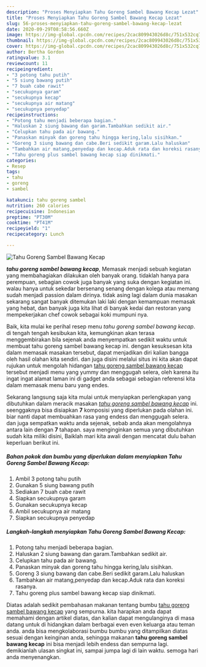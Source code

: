 ```yaml
---
description: "Proses Menyiapkan Tahu Goreng Sambel Bawang Kecap Lezat"
title: "Proses Menyiapkan Tahu Goreng Sambel Bawang Kecap Lezat"
slug: 56-proses-menyiapkan-tahu-goreng-sambel-bawang-kecap-lezat
date: 2020-09-29T08:58:56.660Z
image: https://img-global.cpcdn.com/recipes/2cac809943026d8c/751x532cq70/tahu-goreng-sambel-bawang-kecap-foto-resep-utama.jpg
thumbnail: https://img-global.cpcdn.com/recipes/2cac809943026d8c/751x532cq70/tahu-goreng-sambel-bawang-kecap-foto-resep-utama.jpg
cover: https://img-global.cpcdn.com/recipes/2cac809943026d8c/751x532cq70/tahu-goreng-sambel-bawang-kecap-foto-resep-utama.jpg
author: Bertha Gordon
ratingvalue: 3.1
reviewcount: 11
recipeingredient:
- "3 potong tahu putih"
- "5 siung bawang putih"
- "7 buah cabe rawit"
- "secukupnya garam"
- "secukupnya kecap"
- "secukupnya air matang"
- "secukupnya penyedap"
recipeinstructions:
- "Potong tahu menjadi beberapa bagian."
- "Haluskan 2 siung bawang dan garam.Tambahkan sedikit air."
- "Celupkan tahu pada air bawang."
- "Panaskan minyak dan goreng tahu hingga kering,lalu sisihkan."
- "Goreng 3 siung bawang dan cabe.Beri sedikit garam.Lalu haluskan"
- "Tambahkan air matang,penyedap dan kecap.Aduk rata dan koreksi rasanya."
- "Tahu goreng plus sambel bawang kecap siap dinikmati."
categories:
- Resep
tags:
- tahu
- goreng
- sambel

katakunci: tahu goreng sambel 
nutrition: 260 calories
recipecuisine: Indonesian
preptime: "PT30M"
cooktime: "PT41M"
recipeyield: "1"
recipecategory: Lunch

---
```



![Tahu Goreng Sambel Bawang Kecap](https://img-global.cpcdn.com/recipes/2cac809943026d8c/751x532cq70/tahu-goreng-sambel-bawang-kecap-foto-resep-utama.jpg)

<b><i>tahu goreng sambel bawang kecap</i></b>, Memasak menjadi sebuah kegiatan yang membahagiakan dilakukan oleh banyak orang. tidaklah hanya para perempuan, sebagian cowok juga banyak yang suka dengan kegiatan ini. walau hanya untuk sekedar bersenang senang dengan kolega atau memang sudah menjadi passion dalam dirinya. tidak asing lagi dalam dunia masakan sekarang sangat banyak ditemukan laki laki dengan kemampuan memasak yang hebat, dan banyak juga kita lihat di banyak kedai dan restoran yang mempekerjakan chef cowok sebagai koki mumpuni nya.



Baik, kita mulai ke perihal resep menu <i>tahu goreng sambel bawang kecap</i>. di tengah tengah kesibukan kita, kemungkinan akan terasa menggembirakan bila sejenak anda menyempatkan sedikit waktu untuk membuat tahu goreng sambel bawang kecap ini. dengan kesuksesan kita dalam memasak masakan tersebut, dapat menjadikan diri kalian bangga oleh hasil olahan kita sendiri. dan juga disini melalui situs ini kita akan dapat rujukan untuk mengolah hidangan <u>tahu goreng sambel bawang kecap</u> tersebut menjadi menu yang yummy dan menggugah selera, oleh karena itu ingat ingat alamat laman ini di gadget anda sebagai sebagian referensi kita dalam memasak menu baru yang endes.


Sekarang langsung saja kita mulai untuk menyiapkan perlengkapan yang dibutuhkan dalam meracik masakan <u><i>tahu goreng sambel bawang kecap</i></u> ini. seenggaknya bisa disiapkan <b>7</b> komposisi yang diperlukan pada olahan ini. biar nanti dapat membuahkan rasa yang endess dan menggugah selera. dan juga sempatkan waktu anda sejenak, sebab anda akan mengolahnya antara lain dengan <b>7</b> tahapan. saya menginginkan semua yang dibutuhkan sudah kita miliki disini, Baiklah mari kita awali dengan mencatat dulu bahan keperluan berikut ini.

<!--inarticleads1-->

##### Bahan pokok dan bumbu yang diperlukan dalam menyiapkan Tahu Goreng Sambel Bawang Kecap:

1. Ambil 3 potong tahu putih
1. Gunakan 5 siung bawang putih
1. Sediakan 7 buah cabe rawit
1. Siapkan secukupnya garam
1. Gunakan secukupnya kecap
1. Ambil secukupnya air matang
1. Siapkan secukupnya penyedap




<!--inarticleads2-->

##### Langkah-langkah menyiapkan Tahu Goreng Sambel Bawang Kecap:

1. Potong tahu menjadi beberapa bagian.
1. Haluskan 2 siung bawang dan garam.Tambahkan sedikit air.
1. Celupkan tahu pada air bawang.
1. Panaskan minyak dan goreng tahu hingga kering,lalu sisihkan.
1. Goreng 3 siung bawang dan cabe.Beri sedikit garam.Lalu haluskan
1. Tambahkan air matang,penyedap dan kecap.Aduk rata dan koreksi rasanya.
1. Tahu goreng plus sambel bawang kecap siap dinikmati.




Diatas adalah sedikit pembahasan makanan tentang bumbu <u>tahu goreng sambel bawang kecap</u> yang sempurna. kita harapkan anda dapat memahami dengan artikel diatas, dan kalian dapat mengulanginya di masa datang untuk di hidangkan dalam berbagai even even keluarga atau teman anda. anda bisa mengkolaborasi bumbu bumbu yang ditampilkan diatas sesuai dengan keinginan anda, sehingga makanan <b>tahu goreng sambel bawang kecap</b> ini bisa menjadi lebih endess dan sempurna lagi. demikianlah ulasan singkat ini, sampai jumpa lagi di lain waktu. semoga hari anda menyenangkan.
